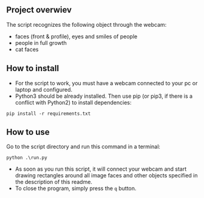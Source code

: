 ## Project overwiev

The script recognizes the following object through the webcam:
* faces (front & profile), eyes and smiles of people
* people in full growth
* cat faces

## How to install

* For the script to work, you must have a webcam connected to your pc or laptop and configured.
* Python3 should be already installed. Then use pip (or pip3, if there is a conflict with Python2) to install dependencies:
```
pip install -r requirements.txt
```
## How to use

Go to the script directory and run this command in a terminal:

```
python .\run.py
```

* As soon as you run this script, it will connect your webcam and start drawing rectangles around all image faces and other objects specified in the description of this readme.
* To close the program, simply press the ```q``` button.

